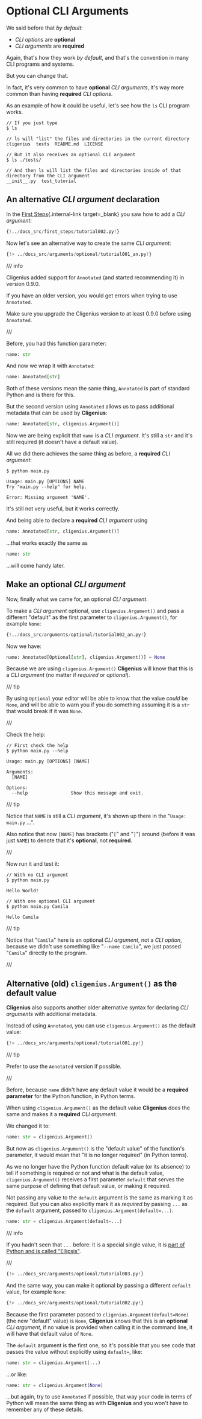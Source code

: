 # Optional CLI Arguments

We said before that *by default*:

* *CLI options* are **optional**
* *CLI arguments* are **required**

Again, that's how they work *by default*, and that's the convention in many CLI programs and systems.

But you can change that.

In fact, it's very common to have **optional** *CLI arguments*, it's way more common than having **required** *CLI options*.

As an example of how it could be useful, let's see how the `ls` CLI program works.

<div class="termy">

```console
// If you just type
$ ls

// ls will "list" the files and directories in the current directory
cligenius  tests  README.md  LICENSE

// But it also receives an optional CLI argument
$ ls ./tests/

// And then ls will list the files and directories inside of that directory from the CLI argument
__init__.py  test_tutorial
```

</div>

## An alternative *CLI argument* declaration

In the [First Steps](../first-steps.md#add-a-cli-argument){.internal-link target=_blank} you saw how to add a *CLI argument*:

```Python hl_lines="4"
{!../docs_src/first_steps/tutorial002.py!}
```

Now let's see an alternative way to create the same *CLI argument*:


```Python hl_lines="5"
{!> ../docs_src/arguments/optional/tutorial001_an.py!}
```

/// info

Cligenius added support for `Annotated` (and started recommending it) in version 0.9.0.

If you have an older version, you would get errors when trying to use `Annotated`.

Make sure you upgrade the Cligenius version to at least 0.9.0 before using `Annotated`.

///

Before, you had this function parameter:

```Python
name: str
```

And now we wrap it with `Annotated`:

```Python
name: Annotated[str]
```

Both of these versions mean the same thing, `Annotated` is part of standard Python and is there for this.

But the second version using `Annotated` allows us to pass additional metadata that can be used by **Cligenius**:

```Python
name: Annotated[str, cligenius.Argument()]
```

Now we are being explicit that `name` is a *CLI argument*. It's still a `str` and it's still required (it doesn't have a default value).

All we did there achieves the same thing as before, a **required** *CLI argument*:

<div class="termy">

```console
$ python main.py

Usage: main.py [OPTIONS] NAME
Try "main.py --help" for help.

Error: Missing argument 'NAME'.
```

</div>

It's still not very useful, but it works correctly.

And being able to declare a **required** *CLI argument* using

```Python
name: Annotated[str, cligenius.Argument()]
```

...that works exactly the same as

```Python
name: str
```

...will come handy later.

## Make an optional *CLI argument*

Now, finally what we came for, an optional *CLI argument*.

To make a *CLI argument* optional, use `cligenius.Argument()` and pass a different "default" as the first parameter to `cligenius.Argument()`, for example `None`:

```Python hl_lines="7"
{!../docs_src/arguments/optional/tutorial002_an.py!}
```

Now we have:

```Python
name: Annotated[Optional[str], cligenius.Argument()] = None
```

Because we are using `cligenius.Argument()` **Cligenius** will know that this is a *CLI argument* (no matter if *required* or *optional*).

/// tip

By using `Optional` your editor will be able to know that the value *could* be `None`, and will be able to warn you if you do something assuming it is a `str` that would break if it was `None`.

///

Check the help:

<div class="termy">

```console
// First check the help
$ python main.py --help

Usage: main.py [OPTIONS] [NAME]

Arguments:
  [NAME]

Options:
  --help                Show this message and exit.
```

</div>

/// tip

Notice that `NAME` is still a *CLI argument*, it's shown up there in the "`Usage: main.py` ...".

Also notice that now `[NAME]` has brackets ("`[`" and "`]`") around (before it was just `NAME`) to denote that it's **optional**, not **required**.

///

Now run it and test it:

<div class="termy">

```console
// With no CLI argument
$ python main.py

Hello World!

// With one optional CLI argument
$ python main.py Camila

Hello Camila
```

</div>

/// tip

Notice that "`Camila`" here is an optional *CLI argument*, not a *CLI option*, because we didn't use something like "`--name Camila`", we just passed "`Camila`" directly to the program.

///

## Alternative (old) `cligenius.Argument()` as the default value

**Cligenius** also supports another older alternative syntax for declaring *CLI arguments* with additional metadata.

Instead of using `Annotated`, you can use `cligenius.Argument()` as the default value:

```Python hl_lines="4"
{!> ../docs_src/arguments/optional/tutorial001.py!}
```

/// tip

Prefer to use the `Annotated` version if possible.

///

Before, because `name` didn't have any default value it would be a **required parameter** for the Python function, in Python terms.

When using `cligenius.Argument()` as the default value **Cligenius** does the same and makes it a **required** *CLI argument*.

We changed it to:

```Python
name: str = cligenius.Argument()
```

But now as `cligenius.Argument()` is the "default value" of the function's parameter, it would mean that "it is no longer required" (in Python terms).

As we no longer have the Python function default value (or its absence) to tell if something is required or not and what is the default value, `cligenius.Argument()` receives a first parameter `default` that serves the same purpose of defining that default value, or making it required.

Not passing any value to the `default` argument is the same as marking it as required. But you can also explicitly mark it as *required* by passing `...` as the `default` argument, passed to `cligenius.Argument(default=...)`.

```Python
name: str = cligenius.Argument(default=...)
```

/// info

If you hadn't seen that `...` before: it is a special single value, it is <a href="https://docs.python.org/3/library/constants.html#Ellipsis" class="external-link" target="_blank">part of Python and is called "Ellipsis"</a>.

///

```Python hl_lines="4"
{!> ../docs_src/arguments/optional/tutorial003.py!}
```

And the same way, you can make it optional by passing a different `default` value, for example `None`:

```Python hl_lines="6"
{!> ../docs_src/arguments/optional/tutorial002.py!}
```

Because the first parameter passed to `cligenius.Argument(default=None)` (the new "default" value) is `None`, **Cligenius** knows that this is an **optional** *CLI argument*, if no value is provided when calling it in the command line, it will have that default value of `None`.

The `default` argument is the first one, so it's possible that you see code that passes the value without explicitly using `default=`, like:

```Python
name: str = cligenius.Argument(...)
```

...or like:

```Python
name: str = cligenius.Argument(None)
```

...but again, try to use `Annotated` if possible, that way your code in terms of Python will mean the same thing as with **Cligenius** and you won't have to remember any of these details.
